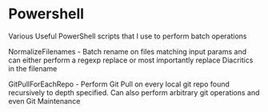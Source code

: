 # Powershell
Various Useful PowerShell scripts that I use to perform batch operations

NormalizeFilenames - Batch rename on files matching input params and can either perform a regexp replace or most importantly replace Diacritics in the filename

GitPullForEachRepo - Perform Git Pull on every local git repo found recursively to depth specified. Can also perform arbitrary git operations and even Git Maintenance
